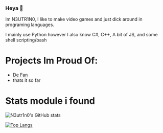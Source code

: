 ### Heya 👋

Im N3UTR1N0, I like to make video games and just dick around in programing languages.

I mainly use Python however I also know C#, C++, A bit of JS, and some shell scripting/bash

# Projects Im Proud Of:
- [De Fan](https://github.com/N3utr1n0/De-Fan)
- thats it so far

# Stats module i found
![N3utr1n0's GitHub stats](https://github-readme-stats.vercel.app/api?username=N3utr1n0&show_icons=true&theme=synthwave)

[![Top Langs](https://github-readme-stats.vercel.app/api/top-langs/?username=N3utr1n0)](https://github.com/anuraghazra/github-readme-stats)
